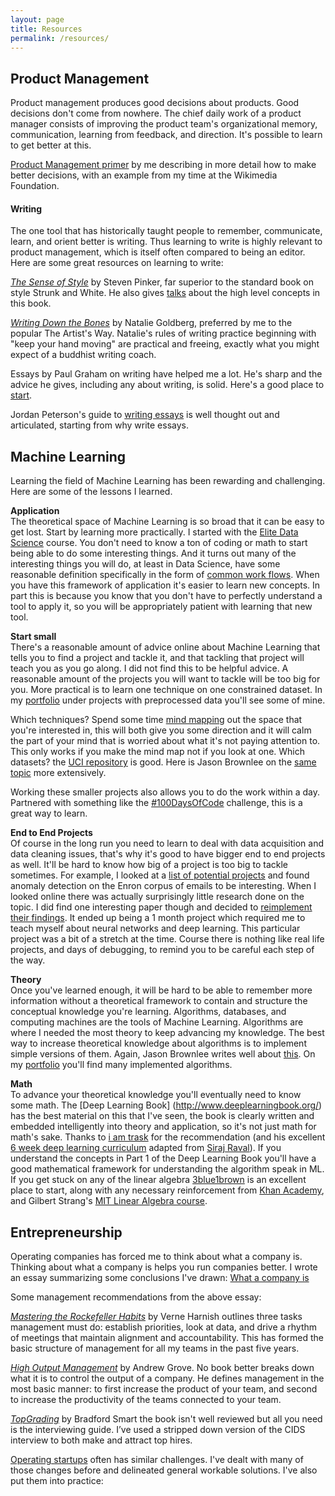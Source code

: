 ```yaml
---
layout: page
title: Resources
permalink: /resources/
---
```


## Product Management
Product management produces good decisions about products. Good decisions don't come from nowhere. The chief daily work of a product manager consists of improving the product team's organizational memory, communication, learning from feedback, and direction. It's possible to learn to get better at this.

[Product Management primer](/2019/04/25/product-management-primer.html) by me describing in more detail how to make better decisions, with an example from my time at the Wikimedia Foundation.

#### Writing
The one tool that has historically taught people to remember, communicate, learn, and orient better is writing. Thus learning to write is highly relevant to product management, which is itself often compared to being an editor. Here are some great resources on learning to write:

[*The Sense of Style*](https://stevenpinker.com/publications/sense-style-thinking-persons-guide-writing-21st-century) by Steven Pinker, far superior to the standard book on style Strunk and White. He also gives [talks](https://www.youtube.com/watch?v=3ZKTmsgqi0U) about the high level concepts in this book.

[*Writing Down the Bones*](https://nataliegoldberg.com/books/writing-down-the-bones/) by Natalie Goldberg, preferred by me to the popular The Artist's Way. Natalie's rules of writing practice beginning with "keep your hand moving" are practical and freeing, exactly what you might expect of a buddhist writing coach.

Essays by Paul Graham on writing have helped me a lot. He's sharp and the advice he gives, including any about writing, is solid. Here's a good place to [start](http://www.paulgraham.com/writing44.html).

Jordan Peterson's guide to [writing essays](https://docs.google.com/viewer?url=http://jordanbpeterson.com/wp-content/uploads/2018/02/Essay_Writing_Guide.docx) is well thought out and articulated, starting from why write essays.

## Machine Learning

Learning the field of Machine Learning has been rewarding and challenging. Here are some of the lessons I learned.

**Application**  
The theoretical space of Machine Learning is so broad that it can be easy to get lost. Start by learning more practically. I started with the [Elite Data Science](https://elitedatascience.com/) course. You don't need to know a ton of coding or math to start being able to do some interesting things. And it turns out many of the interesting things you will do, at least in Data Science, have some reasonable definition specifically in the form of [common work flows](https://elitedatascience.com/primer). When you have this framework of application it's easier to learn new concepts. In part this is because you know that you don't have to perfectly understand a tool to apply it, so you will be appropriately patient with learning that new tool.

**Start small**  
There's a reasonable amount of advice online about Machine Learning that tells you to find a project and tackle it, and that tackling that project will teach you as you go along. I did not find this to be helpful advice. A reasonable amount of the projects you will want to tackle will be too big for you. More practical is to learn one technique on one constrained dataset. In my [portfolio](/portfolio/) under projects with preprocessed data you'll see some of mine.

Which techniques? Spend some time [mind mapping](/assets/MachineLearningAlgorithms.png) out the space that you're interested in, this will both give you some direction and it will calm the part of your mind that is worried about what it's not paying attention to. This only works if you make the mind map not if you look at one. Which datasets? the [UCI repository](http://archive.ics.uci.edu/ml/index.php) is good. Here is Jason Brownlee on the [same topic](https://machinelearningmastery.com/practice-machine-learning-with-small-in-memory-datasets-from-the-uci-machine-learning-repository/) more extensively.

Working these smaller projects also allows you to do the work within a day. Partnered with something like the [#100DaysOfCode](https://www.100daysofcode.com/) challenge, this is a great way to learn.

**End to End Projects**  
Of course in the long run you need to learn to deal with data acquisition and data cleaning issues, that's why it's good to have bigger end to end projects as well. It'll be hard to know how big of a project is too big to tackle sometimes. For example, I looked at a [list of potential projects](https://elitedatascience.com/machine-learning-projects-for-beginners#health-care) and found anomaly detection on the Enron corpus of emails to be interesting. When I looked online there was actually surprisingly little research done on the topic. I did find one interesting paper though and decided to [reimplement their findings](/end%20to%20end%20projects/2019/11/24/enron-anomaly-detection.html). It ended up being a 1 month project which required me to teach myself about neural networks and deep learning. This particular project was a bit of a stretch at the time. Course there is nothing like real life projects, and days of debugging, to remind you to be careful each step of the way.   

**Theory**  
Once you've learned enough, it will be hard to be able to remember more information without a theoretical framework to contain and structure the conceptual knowledge you're learning. Algorithms, databases, and computing machines are the tools of Machine Learning. Algorithms are where I needed the most theory to keep advancing my knowledge. The best way to increase theoretical knowledge about algorithms is to implement simple versions of them. Again, Jason Brownlee writes well about [this](https://machinelearningmastery.com/how-to-implement-a-machine-learning-algorithm/). On my [portfolio](/portfolio/) you'll find many implemented algorithms.

**Math**  
To advance your theoretical knowledge you'll eventually need to know some math. The [Deep Learning Book] (http://www.deeplearningbook.org/) has the best material on this that I've seen, the book is clearly written and embedded intelligently into theory and application, so it's not just math for math's sake. Thanks to [i am trask](https://github.com/llSourcell/Learn_Deep_Learning_in_6_Weeks) for the recommendation (and his excellent [6 week deep learning curriculum](https://github.com/llSourcell/Learn_Deep_Learning_in_6_Weeks) adapted from [Siraj Raval](https://www.youtube.com/watch?v=_qjNH1rDLm0&feature=youtu.be)). If you understand the concepts in Part 1 of the Deep Learning Book you'll have a good mathematical framework for understanding the algorithm speak in ML. If you get stuck on any of the linear algebra [3blue1brown](https://www.3blue1brown.com/) is an excellent place to start, along with any necessary reinforcement from [Khan Academy](https://www.khanacademy.org/math/linear-algebra), and Gilbert Strang's [MIT Linear Algebra course](https://ocw.mit.edu/courses/mathematics/18-06-linear-algebra-spring-2010/).

## Entrepreneurship

Operating companies has forced me to think about what a company is. Thinking about what a company is helps you run companies better. I wrote an essay summarizing some conclusions I've drawn:
[What a company is](/2019/04/25/what-a-company-is.html)

Some management recommendations from the above essay:

[*Mastering the Rockefeller Habits*](https://www.amazon.com/dp/B005J386GS/ref=dp-kindle-redirect?_encoding=UTF8&btkr=1) by Verne Harnish outlines three tasks management must do: establish priorities, look at data, and drive a rhythm of meetings that maintain alignment and accountability. This has formed the basic structure of management for all my teams in the past five years.

[*High Output Management*](https://www.amazon.com/dp/B015VACHOK/ref=dp-kindle-redirect?_encoding=UTF8&btkr=1) by Andrew Grove. No book better breaks down what it is to control the output of a company. He defines management in the most basic manner: to first increase the product of your team, and second to increase the productivity of the teams connected to your team.

[*TopGrading*](https://www.topgrading.com/) by Bradford Smart the book isn't well reviewed but all you need is the interviewing guide. I’ve used a stripped down version of the CIDS interview to both make and attract top hires.  

[Operating startups](/2019/04/25/startup-operations-primer.html) often has similar challenges. I've dealt with many of those changes before and delineated general workable solutions. I've also put them into practice:
